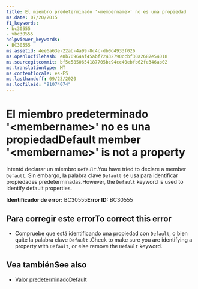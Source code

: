 ```yaml
---
title: El miembro predeterminado '<membername>' no es una propiedad
ms.date: 07/20/2015
f1_keywords:
- bc30555
- vbc30555
helpviewer_keywords:
- BC30555
ms.assetid: 4ee6a63e-22ab-4a99-8c4c-db0d4933f026
ms.openlocfilehash: e8b70964af45abf72432790ccbf30a2687e54018
ms.sourcegitcommit: bf5c5850654187705bc94cc40ebfb62fe346ab02
ms.translationtype: MT
ms.contentlocale: es-ES
ms.lasthandoff: 09/23/2020
ms.locfileid: "91074074"
---
```

# <a name="default-member-membername-is-not-a-property"></a><span data-ttu-id="6e0c0-102">El miembro predeterminado '\<membername>' no es una propiedad</span><span class="sxs-lookup"><span data-stu-id="6e0c0-102">Default member '\<membername>' is not a property</span></span>

<span data-ttu-id="6e0c0-103">Intentó declarar un miembro `Default`.</span><span class="sxs-lookup"><span data-stu-id="6e0c0-103">You have tried to declare a member `Default`.</span></span> <span data-ttu-id="6e0c0-104">Sin embargo, la palabra clave `Default` se usa para identificar propiedades predeterminadas.</span><span class="sxs-lookup"><span data-stu-id="6e0c0-104">However, the `Default` keyword is used to identify default properties.</span></span>  
  
 <span data-ttu-id="6e0c0-105">**Identificador de error:** BC30555</span><span class="sxs-lookup"><span data-stu-id="6e0c0-105">**Error ID:** BC30555</span></span>  
  
## <a name="to-correct-this-error"></a><span data-ttu-id="6e0c0-106">Para corregir este error</span><span class="sxs-lookup"><span data-stu-id="6e0c0-106">To correct this error</span></span>  
  
- <span data-ttu-id="6e0c0-107">Compruebe que está identificando una propiedad con `Default`, o bien quite la palabra clave `Default` .</span><span class="sxs-lookup"><span data-stu-id="6e0c0-107">Check to make sure you are identifying a property with `Default`, or else remove the `Default` keyword.</span></span>  
  
## <a name="see-also"></a><span data-ttu-id="6e0c0-108">Vea también</span><span class="sxs-lookup"><span data-stu-id="6e0c0-108">See also</span></span>

- [<span data-ttu-id="6e0c0-109">Valor predeterminado</span><span class="sxs-lookup"><span data-stu-id="6e0c0-109">Default</span></span>](../language-reference/modifiers/default.md)
